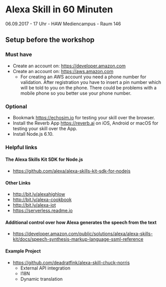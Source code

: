 # Alexa Skill in 60 Minuten
06.09.2017 - 17 Uhr - HAW Mediencampus - Raum 146

## Setup before the workshop
### Must have
* Create an account on: https://developer.amazon.com
* Create an account on: https://aws.amazon.com
  * For creating an AWS account you need a phone number for validation. After registration you have to insert a pin number which will be told to you on the phone. There could be problems with a mobile phone so you better use your phone number.

### Optional
* Bookmark https://echosim.io for testing your skill over the browser.
* Install the Reverb App https://reverb.ai on iOS, Android or macOS for testing your skill over the App.
* Install Node.js 6.10.

### Helpful links

#### The Alexa Skills Kit SDK for Node.js
- https://github.com/alexa/alexa-skills-kit-sdk-for-nodejs

#### Other Links
- http://bit.ly/alexahighlow
- http://bit.ly/alexa-cookbook
- http://bit.ly/alexa-iot
- https://serverless.readme.io

#### Additional control over how Alexa generates the speech from the text
- https://developer.amazon.com/public/solutions/alexa/alexa-skills-kit/docs/speech-synthesis-markup-language-ssml-reference

#### Example Project
- https://github.com/deadratfink/alexa-skill-chuck-norris
    - External API integration
    - I18N
    - Dynamic translation
